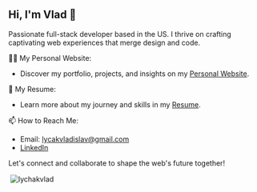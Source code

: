 ## Hi, I'm Vlad 👋

Passionate full-stack developer based in the US. I thrive on crafting captivating web experiences that merge design and code.

👨‍💻 My Personal Website:
- Discover my portfolio, projects, and insights on my [Personal Website](https://vladislav-lychak.netlify.app/).

📄 My Resume:
- Learn more about my journey and skills in my [Resume](https://drive.google.com/file/d/1dcmlLpxc7qDROWeBuT2twRCJ6ShvF8I8/view?usp=sharing).
  
📫 How to Reach Me:
- Email: lycakvladislav@gmail.com
- [LinkedIn](https://www.linkedin.com/in/vladislav-lychak/)

Let's connect and collaborate to shape the web's future together!

<p>&nbsp;<img align="center" src="https://github-readme-stats.vercel.app/api?username=lychakvlad&show_icons=true&locale=en" alt="lychakvlad" /></p>
